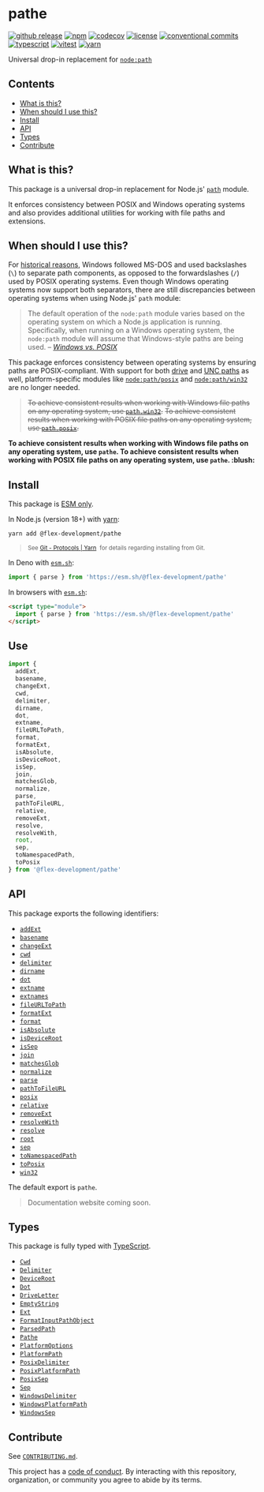 # pathe

[![github release](https://img.shields.io/github/v/release/flex-development/pathe.svg?include_prereleases\&sort=semver)](https://github.com/flex-development/pathe/releases/latest)
[![npm](https://img.shields.io/npm/v/@flex-development/pathe.svg)](https://npmjs.com/package/@flex-development/pathe)
[![codecov](https://codecov.io/gh/flex-development/pathe/branch/main/graph/badge.svg?token=R2TPEBGWXB)](https://codecov.io/gh/flex-development/pathe)
[![license](https://img.shields.io/github/license/flex-development/pathe.svg)](LICENSE.md)
[![conventional commits](https://img.shields.io/badge/-conventional%20commits-fe5196?logo=conventional-commits\&logoColor=ffffff)](https://conventionalcommits.org)
[![typescript](https://img.shields.io/badge/-typescript-3178c6?logo=typescript\&logoColor=ffffff)](https://typescriptlang.org)
[![vitest](https://img.shields.io/badge/-vitest-6e9f18?style=flat\&logo=vitest\&logoColor=ffffff)](https://vitest.dev)
[![yarn](https://img.shields.io/badge/-yarn-2c8ebb?style=flat\&logo=yarn\&logoColor=ffffff)](https://yarnpkg.com)

Universal drop-in replacement for [`node:path`][node-path]

## Contents

- [What is this?](#what-is-this)
- [When should I use this?](#when-should-i-use-this)
- [Install](#install)
- [API](#api)
- [Types](#types)
- [Contribute](#contribute)

## What is this?

This package is a universal drop-in replacement for Node.js' [`path`][node-path] module.

It enforces consistency between POSIX and Windows operating systems and also provides additional utilities for working
with file paths and extensions.

## When should I use this?

For [historical reasons][historical-reasons], Windows followed MS-DOS and used backslashes (`\`) to separate path
components, as opposed to the forwardslashes (`/`) used by POSIX operating systems. Even though Windows operating
systems now support both separators, there are still discrepancies between operating systems when using Node.js' `path`
module:

> The default operation of the `node:path` module varies based on the operating system on which a Node.js application is
> running. Specifically, when running on a Windows operating system, the `node:path` module will assume that
> Windows-style paths are being used. – [*Windows vs. POSIX*][windows-vs-posix]

This package enforces consistency between operating systems by ensuring paths are POSIX-compliant. With support for both
[drive][drive-path] and [UNC paths][unc-path] as well, platform-specific modules like
[`node:path/posix`][node-path-posix] and [`node:path/win32`][node-path-win32] are no longer needed.

> ~~To achieve consistent results when working with Windows file paths on any operating system,
> use [`path.win32`][node-path-win32].~~
> ~~To achieve consistent results when working with POSIX file paths on any operating system,
> use [`path.posix`][node-path-posix].~~

**To achieve consistent results when working with Windows file paths on any operating system, use `pathe`. To achieve
consistent results when working with POSIX file paths on any operating system, use `pathe`. \:blush:**

## Install

This package is [ESM only][esm].

In Node.js (version 18+) with [yarn][]:

```sh
yarn add @flex-development/pathe
```

<blockquote>
  <small>
    See <a href='https://yarnpkg.com/protocol/git'>Git - Protocols | Yarn</a>
    &nbsp;for details regarding installing from Git.
  </small>
</blockquote>

In Deno with [`esm.sh`][esmsh]:

```ts
import { parse } from 'https://esm.sh/@flex-development/pathe'
```

In browsers with [`esm.sh`][esmsh]:

```html
<script type="module">
  import { parse } from 'https://esm.sh/@flex-development/pathe'
</script>
```

## Use

```ts
import {
  addExt,
  basename,
  changeExt,
  cwd,
  delimiter,
  dirname,
  dot,
  extname,
  fileURLToPath,
  format,
  formatExt,
  isAbsolute,
  isDeviceRoot,
  isSep,
  join,
  matchesGlob,
  normalize,
  parse,
  pathToFileURL,
  relative,
  removeExt,
  resolve,
  resolveWith,
  root,
  sep,
  toNamespacedPath,
  toPosix
} from '@flex-development/pathe'
```

## API

This package exports the following identifiers:

- [`addExt`](./src/lib/add-ext.mts)
- [`basename`](./src/lib/basename.mts)
- [`changeExt`](./src/lib/change-ext.mts)
- [`cwd`](./src/lib/cwd.mts)
- [`delimiter`](./src/lib/delimiter.mts)
- [`dirname`](./src/lib/dirname.mts)
- [`dot`](./src/lib/dot.mts)
- [`extname`](./src/lib/extname.mts)
- [`extnames`](./src/lib/extnames.mts)
- [`fileURLToPath`](./src/lib/file-url-to-path.mts)
- [`formatExt`](./src/lib/format-ext.mts)
- [`format`](./src/lib/format.mts)
- [`isAbsolute`](./src/lib/is-absolute.mts)
- [`isDeviceRoot`](./src/lib/is-device-root.mts)
- [`isSep`](./src/lib/is-sep.mts)
- [`join`](./src/lib/join.mts)
- [`matchesGlob`](./src/lib/matches-glob.mts)
- [`normalize`](./src/lib/normalize.mts)
- [`parse`](./src/lib/parse.mts)
- [`pathToFileURL`](./src/lib/path-to-file-url.mts)
- [`posix`](./src/pathe.mts)
- [`relative`](./src/lib/relative.mts)
- [`removeExt`](./src/lib/remove-ext.mts)
- [`resolveWith`](./src/lib/resolve-with.mts)
- [`resolve`](./src/lib/resolve.mts)
- [`root`](./src/lib/root.mts)
- [`sep`](./src/lib/sep.mts)
- [`toNamespacedPath`](./src/lib/to-namespaced-path.mts)
- [`toPosix`](./src/lib/to-posix.mts)
- [`win32`](./src/pathe.mts)

The default export is `pathe`.

> Documentation website coming soon.

## Types

This package is fully typed with [TypeScript][].

- [`Cwd`](src/types/cwd.mts)
- [`Delimiter`](src/types/delimiter.mts)
- [`DeviceRoot`](src/types/device-root.mts)
- [`Dot`](src/types/dot.mts)
- [`DriveLetter`](src/types/drive-letter.mts)
- [`EmptyString`](src/types/empty-string.mts)
- [`Ext`](src/types/ext.mts)
- [`FormatInputPathObject`](src/interfaces/format-input-path-object.mts)
- [`ParsedPath`](src/interfaces/parsed-path.mts)
- [`Pathe`](src/interfaces/pathe.mts)
- [`PlatformOptions`](src/interfaces/platform-options.mts)
- [`PlatformPath`](src/interfaces/platform-path.mts)
- [`PosixDelimiter`](src/types/delimiter-posix.mts)
- [`PosixPlatformPath`](src/interfaces/platform-path-posix.mts)
- [`PosixSep`](src/types/sep-posix.mts)
- [`Sep`](src/types/sep.mts)
- [`WindowsDelimiter`](src/types/delimiter-windows.mts)
- [`WindowsPlatformPath`](src/interfaces/platform-path-windows.mts)
- [`WindowsSep`](src/types/sep-windows.mts)

## Contribute

See [`CONTRIBUTING.md`](CONTRIBUTING.md).

This project has a [code of conduct](./CODE_OF_CONDUCT.md). By interacting with this repository, organization, or
community you agree to abide by its terms.

[drive-path]: https://learn.microsoft.com/windows/win32/fileio/naming-a-file#naming-conventions

[esm]: https://gist.github.com/sindresorhus/a39789f98801d908bbc7ff3ecc99d99c

[esmsh]: https://esm.sh

[historical-reasons]: https://learn.microsoft.com/archive/blogs/larryosterman/why-is-the-dos-path-character

[node-path-posix]: https://nodejs.org/api/path.html#pathposix

[node-path-win32]: https://nodejs.org/api/path.html#pathwin32

[node-path]: https://nodejs.org/api/path.html

[typescript]: https://www.typescriptlang.org

[unc-path]: https://learn.microsoft.com/dotnet/standard/io/file-path-formats#unc-paths

[windows-vs-posix]: https://nodejs.org/api/path.html#windows-vs-posix

[yarn]: https://yarnpkg.com
